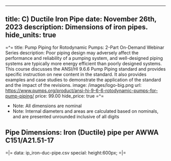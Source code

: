 -----
title: C) Ductile Iron Pipe
date: November 26th, 2023
description: Dimensions of iron pipes.
hide_units: true
-----

=^=
title: Pump Piping for Rotodynamic Pumps: 2-Part On-Demand Webinar Series
description: Poor piping design may adversely affect the performance and reliability of a pumping system, and well-designed piping systems are typically more energy efficient than poorly designed systems. This course discusses the ANSI/HI 9.6.6 Pump Piping standard and provides specific instruction on new content in the standard. It also provides examples and case studies to demonstrate the application of the standard and the impact of the revisions.
image: /images/logo-big.png
url: https://www.pumps.org/product/ansi-hi-9-6-6-rotodynamic-pumps-for-pump-piping/
price: 99.00
hide_price: true
=^=

* Note:  All dimensions are nominal
* Note:  Internal diameters and areas are calculated based on nominals, and are presented unrounded inclusive of all digits

## Pipe Dimensions: Iron (Ductile) pipe per AWWA C151/A21.51-17

=|=
data: ip_iron-duc-pipe.csv
special: height:600px;
=|=
